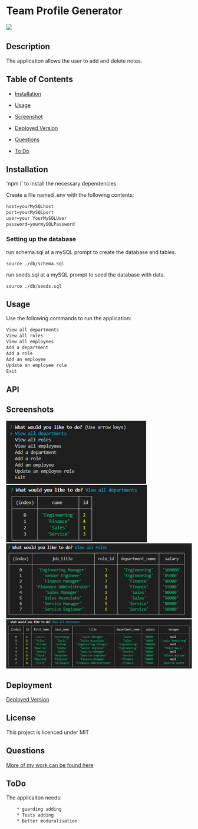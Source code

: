 
    
# Team Profile Generator

![](https://img.shields.io/badge/license-MIT-blue.svg)
    
## Description
    
The application allows the user to add and delete notes.

## Table of Contents 

* [Installation](#installation)

* [Usage](#usage)

* [Screenshot](#screenshots)

* [Deployed Version](#Deployment)

* [Questions](#questions)

* [To Do](#ToDo)

## Installation
    
'npm i' to install the necessary dependencies.

Create a file named .env with the following contents:

```
host=yourMySQLhost      
port=yourMySQLport
user=your YourMySQLUser    
password=yourmySQLPassword
```

### Setting up the database

run schema.sql at a mySQL prompt to create the database and tables.
```
source ./db/schema.sql
```
run seeds.sql at a mySQL prompt to seed the database with data.
```
source ./db/seeds.sql
```

## Usage

Use the following commands to run the application:

```
View all departments
View all roles
View all employees
Add a department
Add a role
Add an employee
Update an employee role
Exit
```

## API


## Screenshots

![alt Landing Page](./assets/images/MainMenu.PNG)
![alt Landing Page](./assets/images/ViewDepartments.PNG)
![alt Landing Page](./assets/images/ViewAllRoles.PNG)
![alt Landing Page](./assets/images/ViewAllEmployees.PNG)

## Deployment

[Deployed Version]()
   
## License
    
This project is licenced under MIT

## Questions

[More of my work can be found here](https://github.com/ChrisAylen)

## ToDo

The applicaiton needs:
```
    * guarding adding
    * Tests adding
    * Better moduralisation
```
    

